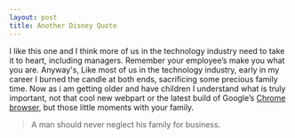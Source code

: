 ```yaml
---
layout: post
title: Another Disney Quote
---
```



<p>I like this one and I think more of us in the technology industry need to take it to heart, including managers. Remember your employee’s make you what you are. Anyway's, Like most of us in the technology industry, early in my career I burned the candle at both ends, sacrificing some precious family time. Now as i am getting older and have children I understand what is truly important, not that cool new webpart or the latest build of Google’s <a target="_blank" href="http://www.google.com/chrome">Chrome browser</a>, but those little moments with your family.</p>  <blockquote>   <p>A man should never neglect his family for business.</p></blockquote>
